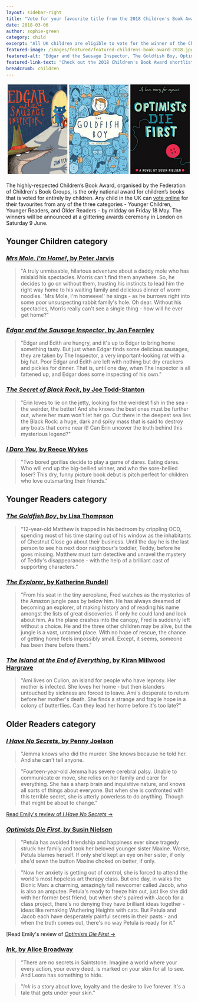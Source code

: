 ```yaml
---
layout: sidebar-right
title: "Vote for your favourite title from the 2018 Children's Book Award shortlist"
date: 2018-03-06
author: sophie-green
category: child
excerpt: "All UK children are eligible to vote for the winner of the Children's Book Award. Check out the books pick your winner with this handy list."
featured-image: /images/featured/featured-childrens-book-award-2018.jpg
featured-alt: "Edgar and the Sausage Inspector, The Goldfish Boy, Optimists Die First"
featured-link-text: "Check out the 2018 Children's Book Award shortlist."
breadcrumb: children
---
```


![Edgar and the Sausage Inspector, The Goldfish Boy, Optimists Die First](/images/featured/featured-childrens-book-award-2018.jpg)

The highly-respected Children’s Book Award, organised by the Federation of Children's Book Groups, is the only national award for children’s books that is voted for entirely by children. Any child in the UK can [vote online](http://childrensbookaward.org.uk/vote/) for their favourites from any of the three categories - Younger Children, Younger Readers, and Older Readers - by midday on Friday 18 May. The winners will be announced at a glittering awards ceremony in London on Saturday 9 June.

## Younger Children category

### [<cite>Mrs Mole, I'm Home!</cite>, by Peter Jarvis](https://suffolk.spydus.co.uk/cgi-bin/spydus.exe/ENQ/OPAC/BIBENQ?BRN=2125293)

> "A truly unmissable, hilarious adventure about a daddy mole who has mislaid his spectacles. Morris can't find them anywhere. So, he decides to go on without them, trusting his instincts to lead him the right way home to his waiting family and delicious dinner of worm noodles. 'Mrs Mole, I'm homeeee!' he sings - as he burrows right into some poor unsuspecting rabbit family's hole. Oh dear. Without his spectacles, Morris really can't see a single thing - how will he ever get home?"

### [<cite>Edgar and the Sausage Inspector</cite>, by Jan Fearnley](https://suffolk.spydus.co.uk/cgi-bin/spydus.exe/ENQ/OPAC/BIBENQ?BRN=2127870)

> "Edgar and Edith are hungry, and it's up to Edgar to bring home something tasty. But just when Edgar finds some delicious sausages, they are taken by The Inspector, a very important-looking rat with a big hat. Poor Edgar and Edith are left with nothing but dry crackers and pickles for dinner. That is, until one day, when The Inspector is all fattened up, and Edgar does some inspecting of his own."

### [<cite>The Secret of Black Rock</cite>, by Joe Todd-Stanton](https://suffolk.spydus.co.uk/cgi-bin/spydus.exe/ENQ/OPAC/BIBENQ?BRN=2122145)

> "Erin loves to lie on the jetty, looking for the weirdest fish in the sea - the weirder, the better! And she knows the best ones must be further out, where her mum won't let her go. Out there in the deepest sea lies the Black Rock: a huge, dark and spiky mass that is said to destroy any boats that come near it! Can Erin uncover the truth behind this mysterious legend?"

### [<cite>I Dare You</cite>, by Reece Wykes](https://suffolk.spydus.co.uk/cgi-bin/spydus.exe/ENQ/OPAC/BIBENQ?BRN=2167876)

> "Two bored gorillas decide to play a game of dares. Eating dares. Who will end up the big-bellied winner, and who the sore-bellied loser? This dry, funny picture book debut is pitch perfect for children who love outsmarting their friends."

## Younger Readers category

### [<cite>The Goldfish Boy</cite>, by Lisa Thompson](https://suffolk.spydus.co.uk/cgi-bin/spydus.exe/ENQ/OPAC/BIBENQ?BRN=2081507)

> "12-year-old Matthew is trapped in his bedroom by crippling OCD, spending most of his time staring out of his window as the inhabitants of Chestnut Close go about their business. Until the day he is the last person to see his next door neighbour's toddler, Teddy, before he goes missing. Matthew must turn detective and unravel the mystery of Teddy's disappearance - with the help of a brilliant cast of supporting characters."

### [<cite>The Explorer</cite>, by Katherine Rundell](https://suffolk.spydus.co.uk/cgi-bin/spydus.exe/ENQ/OPAC/BIBENQ?BRN=2352756)

> "From his seat in the tiny aeroplane, Fred watches as the mysteries of the Amazon jungle pass by below him. He has always dreamed of becoming an explorer, of making history and of reading his name amongst the lists of great discoveries. If only he could land and look about him. As the plane crashes into the canopy, Fred is suddenly left without a choice. He and the three other children may be alive, but the jungle is a vast, untamed place. With no hope of rescue, the chance of getting home feels impossibly small. Except, it seems, someone has been there before them."

### [<cite>The Island at the End of Everything</cite>, by Kiran Millwood Hargrave](https://suffolk.spydus.co.uk/cgi-bin/spydus.exe/ENQ/OPAC/BIBENQ?BRN=2142406)

> "Ami lives on Culion, an island for people who have leprosy. Her mother is infected. She loves her home - but then islanders untouched by sickness are forced to leave. Ami's desperate to return before her mother's death. She finds a strange and fragile hope in a colony of butterflies. Can they lead her home before it's too late?"

## Older Readers category

### [<cite>I Have No Secrets</cite>, by Penny Joelson](https://suffolk.spydus.co.uk/cgi-bin/spydus.exe/ENQ/OPAC/BIBENQ?BRN=2141714)

> "Jemma knows who did the murder. She knows because he told her. And she can't tell anyone. 

> "Fourteen-year-old Jemma has severe cerebral palsy. Unable to communicate or move, she relies on her family and carer for everything. She has a sharp brain and inquisitive nature, and knows all sorts of things about everyone. But when she is confronted with this terrible secret, she is utterly powerless to do anything. Though that might be about to change."

[Read Emily's review of <cite>I Have No Secrets</cite> &rarr;](/new-suggestions/young-adult/i-have-no-secrets-by-penny-joelson/)

### [<cite>Optimists Die First</cite>, by Susin Nielsen](https://suffolk.spydus.co.uk/cgi-bin/spydus.exe/ENQ/OPAC/BIBENQ?BRN=2109251)

> "Petula has avoided friendship and happiness ever since tragedy struck her family and took her beloved younger sister Maxine. Worse, Petula blames herself. If only she'd kept an eye on her sister, if only she'd sewn the button Maxine choked on better, if only. 

> "Now her anxiety is getting out of control, she is forced to attend the world's most hopeless art therapy class. But one day, in walks the Bionic Man: a charming, amazingly tall newcomer called Jacob, who is also an amputee. Petula's ready to freeze him out, just like she did with her former best friend, but when she's paired with Jacob for a class project, there's no denying they have brilliant ideas together - ideas like remaking Wuthering Heights with cats. But Petula and Jacob each have desperately painful secrets in their pasts - and when the truth comes out, there's no way Petula is ready for it."

[Read Emily's review of [<cite>Optimists Die First</cite> &rarr;](/new-suggestions/young-adult/optimists-die-first-by-susin-nielsen/)

### [<cite>Ink</cite>, by Alice Broadway](https://suffolk.spydus.co.uk/cgi-bin/spydus.exe/ENQ/OPAC/BIBENQ?BRN=2100209)

> "There are no secrets in Saintstone. Imagine a world where your every action, your every deed, is marked on your skin for all to see. And Leora has something to hide. 

> "<cite>Ink</cite> is a story about love, loyalty and the desire to live forever. It's a tale that gets under your skin."
